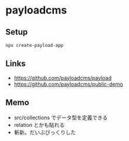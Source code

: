 # payloadcms
## Setup
```bash
npx create-payload-app
```

## Links
- https://github.com/payloadcms/payload
- https://github.com/payloadcms/public-demo

## Memo
- src/collections でデータ型を定義できる
- relation とかも貼れる
- 斬新。だいぶびっくりした
